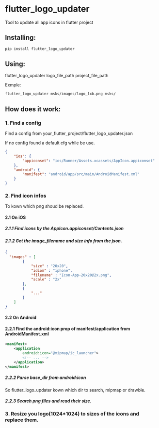 
# flutter_logo_updater
Tool to update all app icons in flutter project

## Installing:
```bash
pip install flutter_logo_updater
```

## Using:
flutter_logo_updater logo_file_path project_file_path

Exmple:
```txt
flutter_logo_updater msks/images/logo_lxb.png msks/
```

## How does it work:

### 1. Find a config

Find a config from your_flutter_project/flutter_logo_updater.json

If no config found a default cfg while be use.

```json
{
    "ios": {
        "appiconset": "ios/Runner/Assets.xcassets/AppIcon.appiconset"
    },
    "android": {
        "manifest": "android/app/src/main/AndroidManifest.xml"
    }
}
```

### 2. Find icon infos

To kown which png shoud be replaced.

#### 2.1 On iOS

##### 2.1.1 Find icons by the AppIcon.appiconset/Contents.json 

##### 2.1.2 Get the image_filename and size info from the json.

```json
{
  "images" : [
        {
            "size" : "20x20",
            "idiom" : "iphone",
            "filename" : "Icon-App-20x20@2x.png",
            "scale" : "2x"
        },
        {
            "..."
        }
    ]
}
```

#### 2.2 On Android

#### 2.2.1 Find the android:icon prop of manifest/application from AndroidManifest.xml

```xml
<manifest>
    <application
        android:icon="@mipmap/ic_launcher">
        <!-- ... -->
    </application>
</manifest>
```

##### 2.2.2 Parse base_dir from android:icon

So flutter_logo_updater kown which dir to search, mipmap or drawble.

##### 2.2.3 Search png files and read their size.

### 3. Resize you logo(1024*1024) to sizes of the icons and replace them. 

